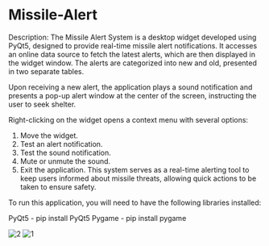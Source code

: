 # Missile-Alert

Description:
The Missile Alert System is a desktop widget developed using PyQt5, designed to provide real-time missile alert notifications. It accesses an online data source to fetch the latest alerts, which are then displayed in the widget window. The alerts are categorized into new and old, presented in two separate tables.

Upon receiving a new alert, the application plays a sound notification and presents a pop-up alert window at the center of the screen, instructing the user to seek shelter.

Right-clicking on the widget opens a context menu with several options:

1. Move the widget.
2. Test an alert notification.
3. Test the sound notification.
4. Mute or unmute the sound.
5. Exit the application.
This system serves as a real-time alerting tool to keep users informed about missile threats, allowing quick actions to be taken to ensure safety.

To run this application, you will need to have the following libraries installed:

PyQt5 - pip install PyQt5
Pygame - pip install pygame

![2](https://github.com/coon-126/Missile-Alert/assets/77004556/2e132c50-f27f-4fec-9899-96b38040b1a2)
![1](https://github.com/coon-126/Missile-Alert/assets/77004556/15f05e04-954d-4ba5-b6c7-f824abe71263)

